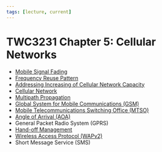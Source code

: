 ```yaml
---
tags: [lecture, current]
---
```


# TWC3231 Chapter 5: Cellular Networks

- [Mobile Signal Fading](202305081319.md)
- [Frequency Reuse Pattern](202305081328.md)
- [Addressing Increasing of Cellular Network Capacity](202305081832.md)
- [Cellular Network](202303292214.md)
- [Multipath Propagation](202305101932.md)
- [Global System for Mobile Communications (GSM)](202304111937.md)
- [Mobile Telecommunications Switching Office (MTSO)](202305111959.md)
- [Angle of Arrival (AOA)](202305162133.md)
- General Packet Radio System (GPRS)
- [Hand-off Management](202305111947.md)
- [Wireless Access Protocol (WAPv2)](202302161711.md)
- Short Message Service (SMS)
